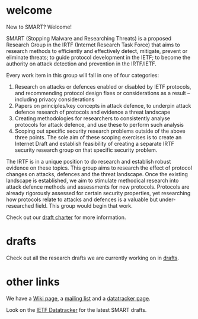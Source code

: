 # welcome
New to SMART? Welcome!

SMART (Stopping Malware and Researching Threats) is a proposed Research Group in the IRTF (Internet Research Task Force) that aims to research methods to efficiently and effectively detect, mitigate, prevent or eliminate threats; to guide protocol development in the IETF; to become the authority on attack detection and prevention in the IRTF/IETF.

Every work item in this group will fall in one of four categories:
1. Research on attacks or defences enabled or disabled by IETF protocols, and recommending protocol design fixes or considerations as a result – including privacy considerations
2. Papers on principles/key concepts in attack defence, to underpin attack defence research of protocols and evidence a threat landscape
3. Creating methodologies for researchers to consistently analyse protocols for attack defence, and use these to perform such analysis
4. Scoping out specific security research problems outside of the above three points. The sole aim of these scoping exercises is to create an Internet Draft and establish feasibility of creating a separate IRTF security research group on that specific security problem.

The IRTF is in a unique position to do research and establish robust evidence on these topics. This group aims to research the effect of protocol changes on attacks, defences and the threat landscape. Once the existing landscape is established, we aim to stimulate methodical research into attack defence methods and assessments for new protocols. Protocols are already rigorously assessed for certain security properties, yet researching how protocols relate to attacks and defences is a valuable but under-researched field. This group would begin that work.

Check out our [draft charter](https://github.com/smart-rg/drafts/blob/master/draft-charter.md) for more information.

# drafts
Check out all the research drafts we are currently working on in [drafts](https://github.com/smart-rg/drafts).

# other links
We have a [Wiki page](https://trac.ietf.org/trac/irtf/wiki/smart), a [mailing list](https://www.irtf.org/mailman/listinfo/smart) and a [datatracker page](https://datatracker.ietf.org/group/smart/about/).

Look on the [IETF Datatracker](https://datatracker.ietf.org/doc/search/?name=smart&activedrafts=on&rfcs=on) for the latest SMART drafts.
